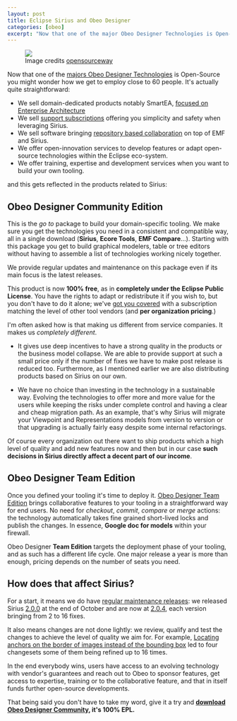 ```yaml
---
layout: post
title: Eclipse Sirius and Obeo Designer
categories: [obeo]
excerpt: "Now that one of the major Obeo Designer Technologies is Open-Source you might wonder how we get to employ close to 60 people. [..]"
---
```


<figure>
    <img src="{{ site.url }}/images/open.png">
   <figcaption> Image credits <a href="https://www.flickr.com/photos/opensourceway/">opensourceway</a></figcaption>
</figure>

Now that one of the [majors Obeo Designer Technologies](https://www.eclipse.dev/sirius/) is Open-Source you might wonder how we get to employ close to 60 people. It's actually quite straightforward:

* We sell domain-dedicated products notably SmartEA, [focused on Enterprise Architecture](https://www.obeosmartea.com/)
* We sell [support subscriptions](https://www.obeodesigner.com/support) offering you simplicity and safety when leveraging Sirius.
* We sell software bringing [repository based collaboration](https://www.obeodesigner.com/collaborative-features) on top of EMF and Sirius.
* We offer open-innovation services to develop features or adapt open-source technologies within the Eclipse eco-system.
* We offer training, expertise and development services when you want to build your own tooling.

and this gets reflected in the products related to Sirius:

## Obeo Designer Community Edition

This is the *go to* package to build your domain-specific tooling. We make sure you get the technologies you need in a consistent and compatible way, all in a single download (**Sirius**, **Ecore Tools**, **EMF Compare**...).
Starting with this package you get to build graphical modelers, table or tree editors without having to assemble a list of technologies working nicely together.

We provide regular updates and maintenance on this package even if its main focus is the latest releases.

This product is now **100% free**, as in **completely under the Eclipse Public License**. You have the rights to adapt or redistribute it if you wish to, but you don't have to 
do it alone; we've [got you covered](https://www.obeodesigner.com/buy) with a subscription matching the level of other tool vendors (and **per organization pricing**.)

I'm often asked how is that making us different from service companies. It makes us *completely different*. 

* It gives use deep incentives to have a strong quality in the products or the business model collapse. We are able to provide support at such a small price only if the number of fixes we have to make post release is reduced too. Furthermore, as I mentioned earlier we are also distributing products based on Sirius on our own.

* We have no choice than investing in the technology in a sustainable way. Evolving the technologies to offer more and more value for the users while keeping the risks under complete control and having a clear and cheap migration path.
As an example, that's why Sirius will migrate your Viewpoint and Representations models from version to version or that upgrading is actually fairly easy despite some internal refactorings.


Of course every organization out there want to ship products which a high level of quality and add new features now and then but in our case **such decisions in Sirius directly affect a decent part of our income**.

## Obeo Designer Team Edition

Once you defined your tooling it's time to deploy it. [Obeo Designer Team Edition](https://www.obeodesigner.com/collaborative-features) brings collaborative features to your tooling in a straightforward way for end users. 
No need for *checkout*, *commit*, *compare* or *merge* actions: the technology automatically takes fine grained short-lived locks and publish the changes. In essence, **Google doc for models** within your firewall.

Obeo Designer **Team Edition** targets the deployment phase of your tooling, and as such has a different life cycle. One major release a year is more than enough, pricing depends on the number of seats you need.

## How does that affect Sirius?

For a start, it means we do have [regular maintenance releases](https://projects.eclipse.org/projects/modeling.sirius/governance): we released Sirius [2.0.0](https://projects.eclipse.org/projects/modeling.sirius/releases/2.0.0) 
at the end of October and are now at [2.0.4](https://projects.eclipse.org/projects/modeling.sirius/releases/2.0.4/bugs), each version bringing from 2 to 16 fixes.

It also means changes are not done lightly: we review, qualify and test the changes to achieve the level of quality we aim for.
For example, [Locating anchors on the border of images instead of the bounding box](https://bugs.eclipse.org/bugs/show_bug.cgi?id=452294) led to four changesets some of them being refined up to 16 times.

In the end everybody wins, users have access to an evolving technology with vendor's guarantees and reach out to Obeo to sponsor features, get access to expertise, training or to the collaborative feature, and that in itself funds further open-source developments.

That being said you don't have to take my word, give it a try and **[download Obeo Designer Community](https://www.obeodesigner.com/download), it's 100% EPL.**
